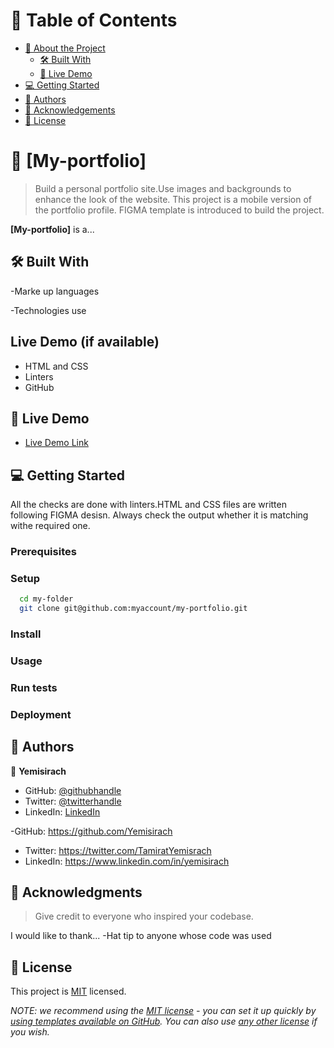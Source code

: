<a name="readme-top"></a>

<!--
HOW TO USE:
This is an example of how you may give instructions on setting up your project locally.

Modify this file to match your project and remove sections that don't apply.

REQUIRED SECTIONS:
-work section
-About section
<div align="center">

  <h3><b>Microverse README Template</b></h3>

</div>

<!-- TABLE OF CONTENTS -->

# 📗 Table of Contents

- [📖 About the Project](#about-project)
  - [🛠 Built With](#built-with)
  - [🚀 Live Demo](#live-demo)
- [💻 Getting Started](#getting-started)
- [👥 Authors](#authors)
- [🙏 Acknowledgements](#acknowledgements)
- [📝 License](#license)

<!-- PROJECT DESCRIPTION -->

# 📖 [My-portfolio] <a name="about-project"></a>

> Build a personal portfolio site.Use images and backgrounds to enhance the look of the website.
>  This project is a mobile version of the portfolio profile. FIGMA template is introduced to build the project.

**[My-portfolio]** is a...

## 🛠 Built With <a name="built-with"></a>
-Marke up languages

-Technologies use
## Live Demo (if available)
+ HTML and CSS
+ Linters
+ GitHub
<!-- LIVE DEMO -->

## 🚀 Live Demo <a name="live-demo"></a>

- [Live Demo Link](https://yourdeployedapplicationlink.com)

<!-- GETTING STARTED -->

## 💻 Getting Started <a name="getting-started"></a>

All the checks are done with linters.HTML and CSS files are written following FIGMA desisn.
Always check the output whether it is matching withe required one.
### Prerequisites
### Setup

```sh
  cd my-folder
  git clone git@github.com:myaccount/my-portfolio.git 
```
### Install
### Usage
### Run tests
### Deployment

## 👥 Authors <a name="authors"></a>

👤 **Yemisirach**

- GitHub: [@githubhandle](https://github.com/githubhandle)
- Twitter: [@twitterhandle](https://twitter.com/twitterhandle)
- LinkedIn: [LinkedIn](https://linkedin.com/in/linkedinhandle)

-GitHub: https://github.com/Yemisirach
- Twitter: https://twitter.com/TamiratYemisrach
- LinkedIn: https://www.linkedin.com/in/yemisirach

<!-- ACKNOWLEDGEMENTS -->

## 🙏 Acknowledgments <a name="acknowledgements"></a>

> Give credit to everyone who inspired your codebase.

I would like to thank...
-Hat tip to anyone whose code was used

<!-- LICENSE -->

## 📝 License <a name="license"></a>

This project is [MIT](./LICENSE) licensed.

_NOTE: we recommend using the [MIT license](https://choosealicense.com/licenses/mit/) - you can set it up quickly by [using templates available on GitHub](https://docs.github.com/en/communities/setting-up-your-project-for-healthy-contributions/adding-a-license-to-a-repository). You can also use [any other license](https://choosealicense.com/licenses/) if you wish._
